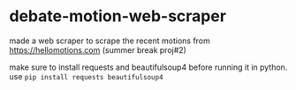 # debate-motion-web-scraper
made a web scraper to scrape the recent motions from https://hellomotions.com (summer break proj#2)

make sure to install requests and beautifulsoup4 before running it in python. use
```pip install requests beautifulsoup4```
